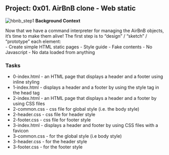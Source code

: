 
## Project: 0x01. AirBnB clone - Web static
![hbnb_step1](https://user-images.githubusercontent.com/111014832/219917373-6e16fe40-81f0-44f0-b87a-9080c132a037.png)
**Background Context**

Now that we have a command interpreter for managing the AirBnB objects,  
it’s time to make them alive! The first step is to “design” / “sketch” / “prototype” each element:  
	- Create simple HTML static pages
	- Style guide
	- Fake contents
	- No Javascript
	- No data loaded from anything
### Tasks
- 0-index.html - an HTML page that displays a header and a footer using inline styling
- 1-index.html - displays a header and a footer by using the style tag in the head tag
- 2-index.html - an HTML page that displays a header and a footer by using CSS files
- 2-common.css - css file for global style (i.e. the body style)
- 2-header.css - css file for header style 
- 2-footer.css - css file for footer style
- 3-index.html - displays a header and footer by using CSS files with a favicon
- 3-common.css - for the global style (i.e body style)
- 3-header.css - for the header style
- 3-footer.css - for the footer style
